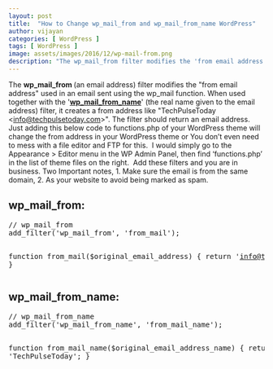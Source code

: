 ```yaml
---
layout: post
title:  "How to Change wp_mail_from and wp_mail_from_name WordPress"
author: vijayan
categories: [ WordPress ]
tags: [ WordPress ]
image: assets/images/2016/12/wp-mail-from.png
description: "The wp_mail_from filter modifies the 'from email address' used in an email sent using the wp_mail function."
---
```

The <strong>wp_mail_from </strong>(an email address) filter modifies the "from email address" used in an email sent using the wp_mail function. When used together with the '<a href="https://codex.wordpress.org/Plugin_API/Filter_Reference/wp_mail_from"><strong>wp_mail_from_name</strong></a>' (the real name given to the email address) filter, it creates a from address like "TechPulseToday &lt;info@techpulsetoday.com&gt;". The filter should return an email address. Just adding this below code to functions.php of your WordPress theme will change the from address in your WordPress theme or You don’t even need to mess with a file editor and FTP for this.  I would simply go to the Appearance &gt; Editor menu in the WP Admin Panel, then find ‘functions.php’ in the list of theme files on the right.  Add these filters and you are in business. Two Important notes, 1. Make sure the email is from the same domain, 2. As your website to avoid being marked as spam.
<h2>wp_mail_from:</h2>
<pre class="lang:default decode:true ">// wp_mail_from
add_filter('wp_mail_from', 'from_mail');

function from_mail($original_email_address) {
    return 'info@techpulsetoday.com';
}</pre>
<h2>wp_mail_from_name:</h2>
<pre class="lang:default decode:true ">// wp_mail_from_name
add_filter('wp_mail_from_name', 'from_mail_name');

function from_mail_name($original_email_address_name) {
    return 'TechPulseToday';
}</pre>
&nbsp;